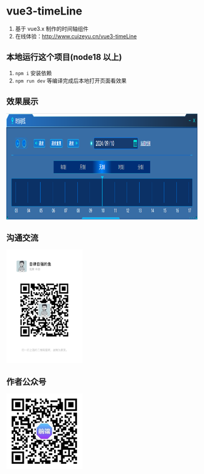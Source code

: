 # vue3-timeLine

1. 基于 vue3.x 制作的时间轴组件
2. 在线体验：http://www.cuizeyu.cn/vue3-timeLine

## 本地运行这个项目(node18 以上)

1. `npm i` 安装依赖
2. `npm run dev` 等编译完成后本地打开页面看效果

## 效果展示

<img src="https://github.com/cuizeyu/vue3-timeLine/blob/main/src/assets/eg.png" width="850" height="280"/>

## 沟通交流

<img src="https://github.com/cuizeyu/vue3-timeLine/blob/main/src/assets/vx.jpg" width="200" height="300"/>

## 作者公众号

<img src="https://github.com/cuizeyu/vue3-timeLine/blob/main/src/assets/gzh.jpg" width="200" height="200"/>
